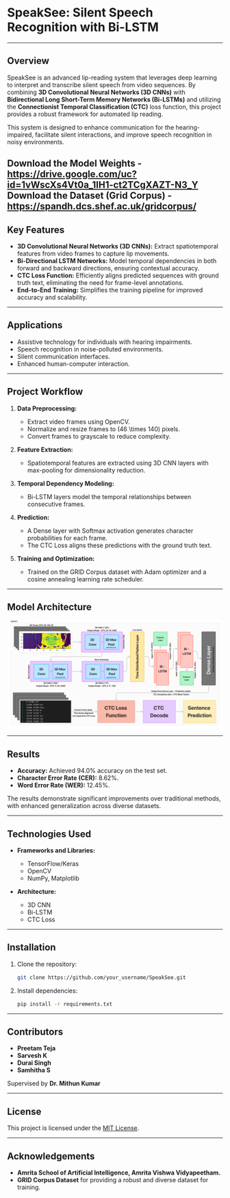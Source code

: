 # **SpeakSee: Silent Speech Recognition with Bi-LSTM**

---

## **Overview**
SpeakSee is an advanced lip-reading system that leverages deep learning to interpret and transcribe silent speech from video sequences. By combining **3D Convolutional Neural Networks (3D CNNs)** with **Bidirectional Long Short-Term Memory Networks (Bi-LSTMs)** and utilizing the **Connectionist Temporal Classification (CTC)** loss function, this project provides a robust framework for automated lip reading.

This system is designed to enhance communication for the hearing-impaired, facilitate silent interactions, and improve speech recognition in noisy environments.

Download the Model Weights - https://drive.google.com/uc?id=1vWscXs4Vt0a_1IH1-ct2TCgXAZT-N3_Y
Download the Dataset (Grid Corpus) - https://spandh.dcs.shef.ac.uk/gridcorpus/
---

## **Key Features**
- **3D Convolutional Neural Networks (3D CNNs):** Extract spatiotemporal features from video frames to capture lip movements.
- **Bi-Directional LSTM Networks:** Model temporal dependencies in both forward and backward directions, ensuring contextual accuracy.
- **CTC Loss Function:** Efficiently aligns predicted sequences with ground truth text, eliminating the need for frame-level annotations.
- **End-to-End Training:** Simplifies the training pipeline for improved accuracy and scalability.

---

## **Applications**
- Assistive technology for individuals with hearing impairments.
- Speech recognition in noise-polluted environments.
- Silent communication interfaces.
- Enhanced human-computer interaction.

---

## **Project Workflow**
1. **Data Preprocessing:**
   - Extract video frames using OpenCV.
   - Normalize and resize frames to \(46 \times 140\) pixels.
   - Convert frames to grayscale to reduce complexity.

2. **Feature Extraction:**
   - Spatiotemporal features are extracted using 3D CNN layers with max-pooling for dimensionality reduction.

3. **Temporal Dependency Modeling:**
   - Bi-LSTM layers model the temporal relationships between consecutive frames.

4. **Prediction:**
   - A Dense layer with Softmax activation generates character probabilities for each frame.
   - The CTC Loss aligns these predictions with the ground truth text.

5. **Training and Optimization:**
   - Trained on the GRID Corpus dataset with Adam optimizer and a cosine annealing learning rate scheduler.

---

## **Model Architecture**
[![Model Architecture](Images/ModelDiag.png)](Images/ModelDiag.png)

---

## **Results**
- **Accuracy:** Achieved 94.0% accuracy on the test set.
- **Character Error Rate (CER):** 8.62%.
- **Word Error Rate (WER):** 12.45%.

The results demonstrate significant improvements over traditional methods, with enhanced generalization across diverse datasets.

---

## **Technologies Used**
- **Frameworks and Libraries:**
  - TensorFlow/Keras
  - OpenCV
  - NumPy, Matplotlib

- **Architecture:**
  - 3D CNN
  - Bi-LSTM
  - CTC Loss

---


## **Installation**
1. Clone the repository:
   ```bash
   git clone https://github.com/your_username/SpeakSee.git
   ```

3. Install dependencies:
   ```bash
   pip install -r requirements.txt
   ```

---

## **Contributors**
- **Preetam Teja**  
- **Sarvesh K**  
- **Durai Singh**
- **Samhitha S**

Supervised by **Dr. Mithun Kumar**

---

## **License**
This project is licensed under the [MIT License](LICENSE).

---

## **Acknowledgements**
- **Amrita School of Artificial Intelligence, Amrita Vishwa Vidyapeetham.**
- **GRID Corpus Dataset** for providing a robust and diverse dataset for training.
